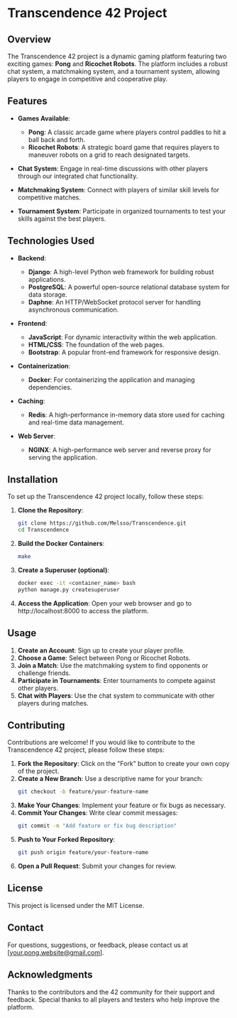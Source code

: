 # Transcendence 42 Project

## Overview

The Transcendence 42 project is a dynamic gaming platform featuring two exciting games: **Pong** and **Ricochet Robots**. The platform includes a robust chat system, a matchmaking system, and a tournament system, allowing players to engage in competitive and cooperative play.

## Features

- **Games Available**:
  - **Pong**: A classic arcade game where players control paddles to hit a ball back and forth.
  - **Ricochet Robots**: A strategic board game that requires players to maneuver robots on a grid to reach designated targets.

- **Chat System**: Engage in real-time discussions with other players through our integrated chat functionality.

- **Matchmaking System**: Connect with players of similar skill levels for competitive matches.

- **Tournament System**: Participate in organized tournaments to test your skills against the best players.

## Technologies Used

- **Backend**:
  - **Django**: A high-level Python web framework for building robust applications.
  - **PostgreSQL**: A powerful open-source relational database system for data storage.
  - **Daphne**: An HTTP/WebSocket protocol server for handling asynchronous communication.

- **Frontend**:
  - **JavaScript**: For dynamic interactivity within the web application.
  - **HTML/CSS**: The foundation of the web pages.
  - **Bootstrap**: A popular front-end framework for responsive design.

- **Containerization**:
  - **Docker**: For containerizing the application and managing dependencies.

- **Caching**:
  - **Redis**: A high-performance in-memory data store used for caching and real-time data management.

- **Web Server**:
  - **NGINX**: A high-performance web server and reverse proxy for serving the application.

## Installation

To set up the Transcendence 42 project locally, follow these steps:

1. **Clone the Repository**:
   ```bash
   git clone https://github.com/Melsso/Transcendence.git
   cd Transcendence
   ```
2. **Build the Docker Containers**:

	```bash
	make
	```
3. **Create a Superuser (optional)**:
	```bash
	docker exec -it <container_name> bash
	python manage.py createsuperuser
	```
4. **Access the Application**:
Open your web browser and go to http://localhost:8000 to access the platform.

## Usage

1. **Create an Account**: Sign up to create your player profile.
2. **Choose a Game**: Select between Pong or Ricochet Robots.
3. **Join a Match**: Use the matchmaking system to find opponents or challenge friends.
4. **Participate in Tournaments**: Enter tournaments to compete against other players.
5. **Chat with Players**: Use the chat system to communicate with other players during matches.

## Contributing

Contributions are welcome! If you would like to contribute to the Transcendence 42 project, please follow these steps:

1. **Fork the Repository**: Click on the "Fork" button to create your own copy of the project.
2. **Create a New Branch**: Use a descriptive name for your branch:
	```bash
	git checkout -b feature/your-feature-name
	```
3. **Make Your Changes**: Implement your feature or fix bugs as necessary.
4. **Commit Your Changes**: Write clear commit messages:
	```bash
	git commit -m "Add feature or fix bug description"
	```
5. **Push to Your Forked Repository**:
	```bash
	git push origin feature/your-feature-name
	```
6. **Open a Pull Request**: Submit your changes for review.

## License
This project is licensed under the MIT License.

## Contact
For questions, suggestions, or feedback, please contact us at [your.pong.website@gmail.com].

## Acknowledgments
Thanks to the contributors and the 42 community for their support and feedback.
Special thanks to all players and testers who help improve the platform.